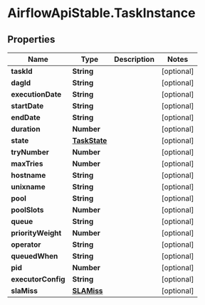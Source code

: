 # AirflowApiStable.TaskInstance

## Properties

Name | Type | Description | Notes
------------ | ------------- | ------------- | -------------
**taskId** | **String** |  | [optional] 
**dagId** | **String** |  | [optional] 
**executionDate** | **String** |  | [optional] 
**startDate** | **String** |  | [optional] 
**endDate** | **String** |  | [optional] 
**duration** | **Number** |  | [optional] 
**state** | [**TaskState**](TaskState.md) |  | [optional] 
**tryNumber** | **Number** |  | [optional] 
**maxTries** | **Number** |  | [optional] 
**hostname** | **String** |  | [optional] 
**unixname** | **String** |  | [optional] 
**pool** | **String** |  | [optional] 
**poolSlots** | **Number** |  | [optional] 
**queue** | **String** |  | [optional] 
**priorityWeight** | **Number** |  | [optional] 
**operator** | **String** |  | [optional] 
**queuedWhen** | **String** |  | [optional] 
**pid** | **Number** |  | [optional] 
**executorConfig** | **String** |  | [optional] 
**slaMiss** | [**SLAMiss**](SLAMiss.md) |  | [optional] 


